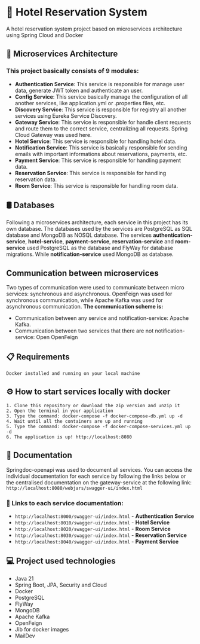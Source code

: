 # 🏨 Hotel Reservation System 

A hotel reservation system project based on  microservices architecture using Spring Cloud and Docker

## 🍃 Microservices Architecture
### This project basically consists of 9 modules:
- **Authentication Service**: This service is responsible for manage user data, generate JWT token and authenticate an user.
- **Config Service**: This service basically manage the configuration of all another services, like application.yml or .properties files, etc.
- **Discovery Service**: This service is responsible for registry all another services using Eureka Service Discovery.
- **Gateway Service**: This service is responsible for handle client requests and route them to the correct service, centralizing all requests. Spring Cloud Gateway was used here.
- **Hotel Service**: This service is responsible for handling hotel data. 
- **Notification Service**: This service is basically responsible for sending emails with important informations about reservations, payments, etc.
- **Payment Service**: This service is responsible for handling payment data.
- **Reservation Service**: This service is responsible for handling reservation data.
- **Room Service**: This service is responsible for handling room data.

## 🛢️ Databases 
Following a microservices architecture, each service in this project has its own database. The databases used by the services are PostgreSQL as SQL database and MongoDB as NOSQL database. The services **authentication-service**, **hotel-service**, **payment-service**, **reservation-service** and **room-service** used PostgreSQL as the database and FlyWay for database migrations. While **notification-service** used MongoDB as database.

## Communication between microservices
Two types of communication were used to communicate between micro services: synchronous and asynchronous. OpenFeign was used for synchronous communication, while Apache Kafka was used for asynchronous communication. **The communication scheme is:**

- Communication between any service and notification-service: Apache Kafka.
- Communication between two services that there are not notification-service: Open OpenFeign

## 📋 Requirements 

    Docker installed and running on your local machine

## ⚙️ How to start services locally with docker

    1. Clone this repository or download the zip version and unzip it
    2. Open the terminal in your application
    3. Type the command: docker-compose -f docker-compose-db.yml up -d
    4. Wait until all the containers are up and running
    5. Type the command: docker-compose -f docker-compose-services.yml up -d
    6. The application is up! http://localhost:8080

##  📄  Documentation 

Springdoc-openapi was used to document all services. You can access the individual documentation for each service by following the links below or the centralised documentation on the gateway-service at the following link: `http://localhost:8080/webjars/swagger-ui/index.html`

### 📄 Links to each service documentation: 

- `http://localhost:8000/swagger-ui/index.html` - **Authentication Service**
- `http://localhost:8010/swagger-ui/index.html` - **Hotel Service**
- `http://localhost:8020/swagger-ui/index.html` -  **Room Service**
- `http://localhost:8030/swagger-ui/index.html` -   **Reservation Service**
- `http://localhost:8040/swagger-ui/index.html` -    **Payment Service**

##  💻  Project used technologies

- Java 21 
- Spring Boot, JPA, Security and Cloud
- Docker
- PostgreSQL
- FlyWay
- MongoDB
- Apache Kafka
- OpenFeign
- Jib for docker images
- MailDev
